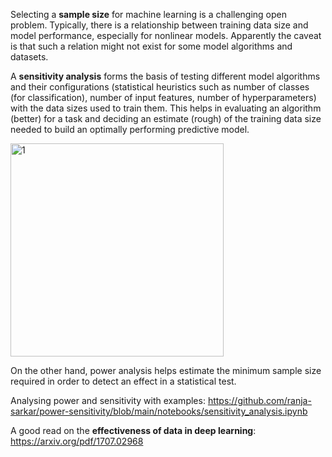 
Selecting a **sample size** for machine learning is a challenging open problem. Typically, there is a relationship between training data size and model performance, especially for nonlinear models. Apparently the caveat is that such a relation might not exist for some model algorithms and datasets. 

A **sensitivity analysis** forms the basis of testing different model algorithms and their configurations (statistical heuristics such as number of classes (for classification), number of input features, number of hyperparameters) with the data sizes used to train them. This helps in evaluating an algorithm (better) for a task and deciding an estimate (rough) of the training data size needed to build an optimally performing predictive model.  

<img width="341" alt="1" src="https://github.com/user-attachments/assets/e1ba4eb6-5330-44f4-aaa3-ec492621334d">


On the other hand, power analysis helps estimate the minimum sample size required in order to detect an effect in a statistical test.

Analysing power and sensitivity with examples: https://github.com/ranja-sarkar/power-sensitivity/blob/main/notebooks/sensitivity_analysis.ipynb

A good read on the **effectiveness of data in deep learning**:
https://arxiv.org/pdf/1707.02968


